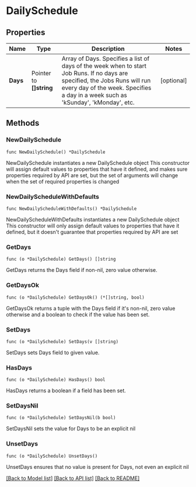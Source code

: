 # DailySchedule

## Properties

Name | Type | Description | Notes
------------ | ------------- | ------------- | -------------
**Days** | Pointer to **[]string** | Array of Days.  Specifies a list of days of the week when to start Job Runs. If no days are specified, the Jobs Runs will run every day of the week. Specifies a day in a week such as &#39;kSunday&#39;, &#39;kMonday&#39;, etc. | [optional] 

## Methods

### NewDailySchedule

`func NewDailySchedule() *DailySchedule`

NewDailySchedule instantiates a new DailySchedule object
This constructor will assign default values to properties that have it defined,
and makes sure properties required by API are set, but the set of arguments
will change when the set of required properties is changed

### NewDailyScheduleWithDefaults

`func NewDailyScheduleWithDefaults() *DailySchedule`

NewDailyScheduleWithDefaults instantiates a new DailySchedule object
This constructor will only assign default values to properties that have it defined,
but it doesn't guarantee that properties required by API are set

### GetDays

`func (o *DailySchedule) GetDays() []string`

GetDays returns the Days field if non-nil, zero value otherwise.

### GetDaysOk

`func (o *DailySchedule) GetDaysOk() (*[]string, bool)`

GetDaysOk returns a tuple with the Days field if it's non-nil, zero value otherwise
and a boolean to check if the value has been set.

### SetDays

`func (o *DailySchedule) SetDays(v []string)`

SetDays sets Days field to given value.

### HasDays

`func (o *DailySchedule) HasDays() bool`

HasDays returns a boolean if a field has been set.

### SetDaysNil

`func (o *DailySchedule) SetDaysNil(b bool)`

 SetDaysNil sets the value for Days to be an explicit nil

### UnsetDays
`func (o *DailySchedule) UnsetDays()`

UnsetDays ensures that no value is present for Days, not even an explicit nil

[[Back to Model list]](../README.md#documentation-for-models) [[Back to API list]](../README.md#documentation-for-api-endpoints) [[Back to README]](../README.md)


